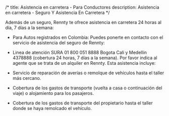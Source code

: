 /*title: Asistencia en carretera - Para Conductoresdescription: Asistencia en carretera - Seguro Y Asistencia En Carretera*/Además de un seguro, Rennty te ofrece asistencia en carretera 24 horas al día, 7 días a la semana:* Para Autos registrados en Colombia: Puedes ponerte en contacto con el servicio de asistencia del seguro de  Rennty:* Linea de atención SURA 01 800 051 8888Bogota Cali y Medellin 4378888 (cobertura 24 horas, 7 días a la semana). Por favor indica al agente que se trata de un alquiler en Rennty.Esta asistencia incluye:* Servicio de reparación de averías o remolque de vehículos hasta el taller más cercano.* Cobertura de los gastos de transporte (vuelta a casa o continuación del viaje) o alojamiento para los pasajeros.* Cobertura de los gastos de transporte del propietario hasta el taller donde se haya remolcado el vehículo.